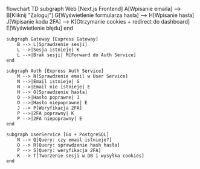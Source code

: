 flowchart TD
    subgraph Web [Next.js Frontend]
        A[Wpisanie emaila] --> B[Kliknij "Zaloguj"]
        G[Wyświetlenie formularza hasła] --> H[Wpisanie hasła]
        J[Wpisanie kodu 2FA] --> K[Otrzymanie cookies + redirect do dashboard]
        E[Wyświetlenie błędu] 
    end

    subgraph Gateway [Express Gateway]
        B --> L[Sprawdzenie sesji]
        L -->|Sesja istnieje| K
        L -->|Brak sesji| M[Forward do Auth Service]
    end

    subgraph Auth [Express Auth Service]
        M --> N[Sprawdzenie email w User Service]
        N -->|Email istnieje| G
        N -->|Email nie istnieje| E
        H --> O[Sprawdzenie hasła]
        O -->|Hasło poprawne| J
        O -->|Hasło niepoprawne| E
        J --> P[Weryfikacja 2FA]
        P -->|2FA poprawny| K
        P -->|2FA niepoprawny| E
    end

    subgraph UserService [Go + PostgreSQL]
        N --> Q[Query: czy email istnieje?]
        O --> R[Query: sprawdzenie hash hasła]
        P --> S[Query: weryfikacja 2FA]
        K --> T[Tworzenie sesji w DB i wysyłka cookies]
    end